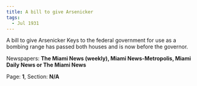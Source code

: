 ```yaml
---  
title: A bill to give Arsenicker  
tags:  
  - Jul 1931  
---  
```

  
A bill to give Arsenicker Keys to the federal government for use as a bombing range has passed both houses and is now before the governor.  
  
Newspapers: **The Miami News (weekly), Miami News-Metropolis, Miami Daily News or The Miami News**  
  
Page: **1**, Section: **N/A** 
